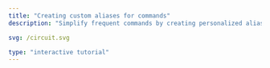 ```yaml
---
title: "Creating custom aliases for commands"
description: "Simplify frequent commands by creating personalized aliases."

svg: /circuit.svg

type: "interactive tutorial"
---
```

